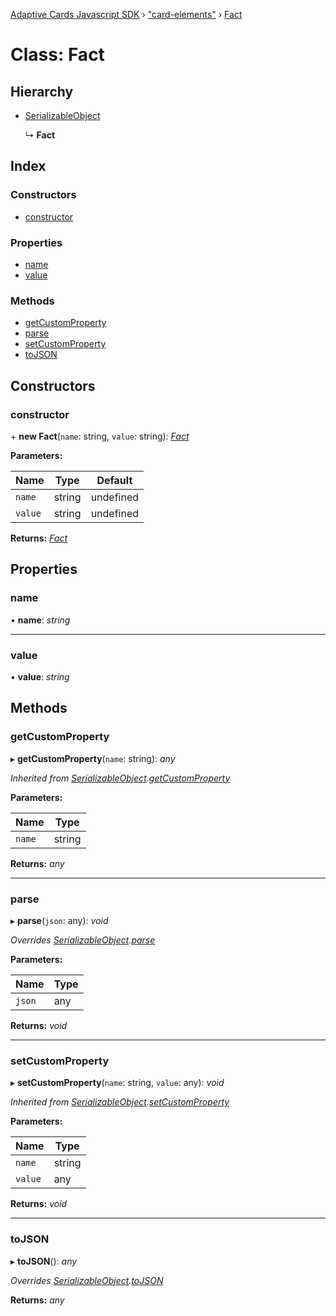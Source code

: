 [Adaptive Cards Javascript SDK](../README.md) › ["card-elements"](../modules/_card_elements_.md) › [Fact](_card_elements_.fact.md)

# Class: Fact

## Hierarchy

* [SerializableObject](_card_elements_.serializableobject.md)

  ↳ **Fact**

## Index

### Constructors

* [constructor](_card_elements_.fact.md#constructor)

### Properties

* [name](_card_elements_.fact.md#name)
* [value](_card_elements_.fact.md#value)

### Methods

* [getCustomProperty](_card_elements_.fact.md#getcustomproperty)
* [parse](_card_elements_.fact.md#parse)
* [setCustomProperty](_card_elements_.fact.md#setcustomproperty)
* [toJSON](_card_elements_.fact.md#tojson)

## Constructors

###  constructor

\+ **new Fact**(`name`: string, `value`: string): *[Fact](_card_elements_.fact.md)*

**Parameters:**

Name | Type | Default |
------ | ------ | ------ |
`name` | string | undefined |
`value` | string | undefined |

**Returns:** *[Fact](_card_elements_.fact.md)*

## Properties

###  name

• **name**: *string*

___

###  value

• **value**: *string*

## Methods

###  getCustomProperty

▸ **getCustomProperty**(`name`: string): *any*

*Inherited from [SerializableObject](_card_elements_.serializableobject.md).[getCustomProperty](_card_elements_.serializableobject.md#getcustomproperty)*

**Parameters:**

Name | Type |
------ | ------ |
`name` | string |

**Returns:** *any*

___

###  parse

▸ **parse**(`json`: any): *void*

*Overrides [SerializableObject](_card_elements_.serializableobject.md).[parse](_card_elements_.serializableobject.md#parse)*

**Parameters:**

Name | Type |
------ | ------ |
`json` | any |

**Returns:** *void*

___

###  setCustomProperty

▸ **setCustomProperty**(`name`: string, `value`: any): *void*

*Inherited from [SerializableObject](_card_elements_.serializableobject.md).[setCustomProperty](_card_elements_.serializableobject.md#setcustomproperty)*

**Parameters:**

Name | Type |
------ | ------ |
`name` | string |
`value` | any |

**Returns:** *void*

___

###  toJSON

▸ **toJSON**(): *any*

*Overrides [SerializableObject](_card_elements_.serializableobject.md).[toJSON](_card_elements_.serializableobject.md#tojson)*

**Returns:** *any*

